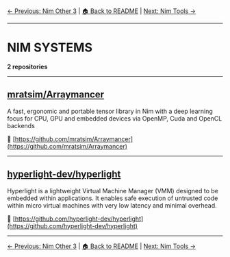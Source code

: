 [← Previous: Nim Other 3](nim-other-3.txt) | [🏠 Back to README](../README.md) | [Next: Nim Tools →](nim-tools.txt)

---

# NIM SYSTEMS

**2 repositories**

---

## [mratsim/Arraymancer](https://github.com/mratsim/Arraymancer)

A fast, ergonomic and portable tensor library in Nim with a deep learning focus for CPU, GPU and embedded devices via OpenMP, Cuda and OpenCL backends

🔗 [https://github.com/mratsim/Arraymancer](https://github.com/mratsim/Arraymancer)

---

## [hyperlight-dev/hyperlight](https://github.com/hyperlight-dev/hyperlight)

Hyperlight is a lightweight Virtual Machine Manager (VMM) designed to be embedded within applications. It enables safe execution of untrusted code within micro virtual machines with very low latency and minimal overhead.

🔗 [https://github.com/hyperlight-dev/hyperlight](https://github.com/hyperlight-dev/hyperlight)

---


[← Previous: Nim Other 3](nim-other-3.txt) | [🏠 Back to README](../README.md) | [Next: Nim Tools →](nim-tools.txt)
